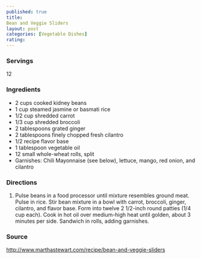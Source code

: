 ```yaml
---
published: true
title: 
Bean and Veggie Sliders
layout: post
categories: [Vegetable Dishes]
rating: 
---
```

### Servings
12

### Ingredients
- 2 cups cooked kidney beans
- 1 cup steamed jasmine or basmati rice
- 1/2 cup shredded carrot
- 1/3 cup shredded broccoli
- 2 tablespoons grated ginger
- 2 tablespoons finely chopped fresh cilantro
- 1/2 recipe flavor base
- 1 tablespoon vegetable oil
- 12 small whole-wheat rolls, split
- Garnishes: Chili Mayonnaise (see below), lettuce, mango, red onion, and cilantro




### Directions
1. Pulse beans in a food processor until mixture resembles ground meat. Pulse in rice. Stir bean mixture in a bowl with carrot, broccoli, ginger, cilantro, and flavor base. Form into twelve 2 1/2-inch round patties (1/4 cup each). Cook in hot oil over medium-high heat until golden, about 3 minutes per side. Sandwich in rolls, adding garnishes.

### Source
<a href="http://www.marthastewart.com/recipe/bean-and-veggie-sliders" target="new">http://www.marthastewart.com/recipe/bean-and-veggie-sliders</a>
